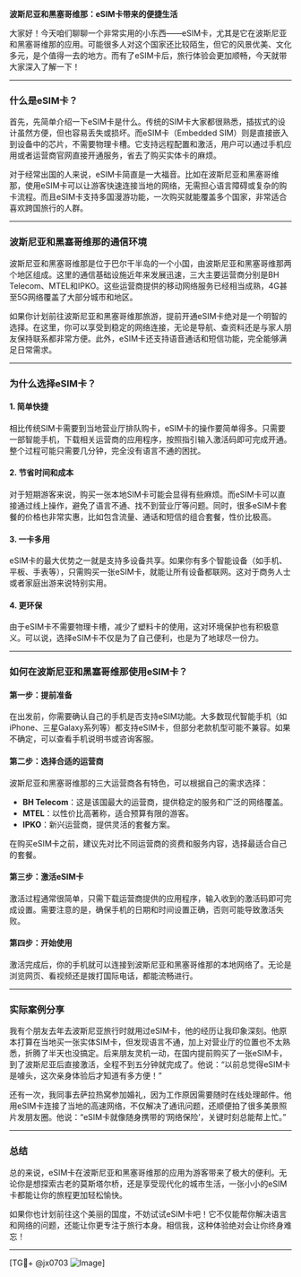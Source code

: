 **波斯尼亚和黑塞哥维那：eSIM卡带来的便捷生活**

大家好！今天咱们聊聊一个非常实用的小东西——eSIM卡，尤其是它在波斯尼亚和黑塞哥维那的应用。可能很多人对这个国家还比较陌生，但它的风景优美、文化多元，是个值得一去的地方。而有了eSIM卡后，旅行体验会更加顺畅，今天就带大家深入了解一下！

---

### **什么是eSIM卡？**

首先，先简单介绍一下eSIM卡是什么。传统的SIM卡大家都很熟悉，插拔式的设计虽然方便，但也容易丢失或损坏。而eSIM卡（Embedded SIM）则是直接嵌入到设备中的芯片，不需要物理卡槽。它支持远程配置和激活，用户可以通过手机应用或者运营商官网直接开通服务，省去了购买实体卡的麻烦。

对于经常出国的人来说，eSIM卡简直是一大福音。比如在波斯尼亚和黑塞哥维那，使用eSIM卡可以让游客快速连接当地的网络，无需担心语言障碍或复杂的购卡流程。而且eSIM卡支持多国漫游功能，一次购买就能覆盖多个国家，非常适合喜欢跨国旅行的人群。

---

### **波斯尼亚和黑塞哥维那的通信环境**

波斯尼亚和黑塞哥维那是位于巴尔干半岛的一个小国，由波斯尼亚和黑塞哥维那两个地区组成。这里的通信基础设施近年来发展迅速，三大主要运营商分别是BH Telecom、MTEL和IPKO。这些运营商提供的移动网络服务已经相当成熟，4G甚至5G网络覆盖了大部分城市和地区。

如果你计划前往波斯尼亚和黑塞哥维那旅游，提前开通eSIM卡绝对是一个明智的选择。在这里，你可以享受到稳定的网络连接，无论是导航、查资料还是与家人朋友保持联系都非常方便。此外，eSIM卡还支持语音通话和短信功能，完全能够满足日常需求。

---

### **为什么选择eSIM卡？**

#### **1. 简单快捷**
相比传统SIM卡需要到当地营业厅排队购卡，eSIM卡的操作要简单得多。只需要一部智能手机，下载相关运营商的应用程序，按照指引输入激活码即可完成开通。整个过程可能只需要几分钟，完全没有语言不通的困扰。

#### **2. 节省时间和成本**
对于短期游客来说，购买一张本地SIM卡可能会显得有些麻烦。而eSIM卡可以直接通过线上操作，避免了语言不通、找不到营业厅等问题。同时，很多eSIM卡套餐的价格也非常实惠，比如包含流量、通话和短信的组合套餐，性价比极高。

#### **3. 一卡多用**
eSIM卡的最大优势之一就是支持多设备共享。如果你有多个智能设备（如手机、平板、手表等），只需购买一张eSIM卡，就能让所有设备都联网。这对于商务人士或者家庭出游来说特别实用。

#### **4. 更环保**
由于eSIM卡不需要物理卡槽，减少了塑料卡的使用，这对环境保护也有积极意义。可以说，选择eSIM卡不仅是为了自己便利，也是为了地球尽一份力。

---

### **如何在波斯尼亚和黑塞哥维那使用eSIM卡？**

#### **第一步：提前准备**
在出发前，你需要确认自己的手机是否支持eSIM功能。大多数现代智能手机（如iPhone、三星Galaxy系列等）都支持eSIM卡，但部分老款机型可能不兼容。如果不确定，可以查看手机说明书或咨询客服。

#### **第二步：选择合适的运营商**
波斯尼亚和黑塞哥维那的三大运营商各有特色，可以根据自己的需求选择：

- **BH Telecom**：这是该国最大的运营商，提供稳定的服务和广泛的网络覆盖。
- **MTEL**：以性价比高著称，适合预算有限的游客。
- **IPKO**：新兴运营商，提供灵活的套餐方案。

在购买eSIM卡之前，建议先对比不同运营商的资费和服务内容，选择最适合自己的套餐。

#### **第三步：激活eSIM卡**
激活过程通常很简单，只需下载运营商提供的应用程序，输入收到的激活码即可完成设置。需要注意的是，确保手机的日期和时间设置正确，否则可能导致激活失败。

#### **第四步：开始使用**
激活完成后，你的手机就可以连接到波斯尼亚和黑塞哥维那的本地网络了。无论是浏览网页、看视频还是拨打国际电话，都能流畅进行。

---

### **实际案例分享**

我有个朋友去年去波斯尼亚旅行时就用过eSIM卡，他的经历让我印象深刻。他原本打算在当地买一张实体SIM卡，但发现语言不通，加上对营业厅的位置也不太熟悉，折腾了半天也没搞定。后来朋友灵机一动，在国内提前购买了一张eSIM卡，到了波斯尼亚后直接激活，全程不到五分钟就完成了。他说：“以前总觉得eSIM卡是噱头，这次亲身体验后才知道有多方便！”

还有一次，我同事去萨拉热窝参加婚礼，因为工作原因需要随时在线处理邮件。他用eSIM卡连接了当地的高速网络，不仅解决了通讯问题，还顺便拍了很多美景照片发朋友圈。他说：“eSIM卡就像随身携带的‘网络保险’，关键时刻总能帮上忙。”

---

### **总结**

总的来说，eSIM卡在波斯尼亚和黑塞哥维那的应用为游客带来了极大的便利。无论你是想探索古老的莫斯塔尔桥，还是享受现代化的城市生活，一张小小的eSIM卡都能让你的旅程更加轻松愉快。

如果你也计划前往这个美丽的国度，不妨试试eSIM卡吧！它不仅能帮你解决语言和网络的问题，还能让你更专注于旅行本身。相信我，这种体验绝对会让你终身难忘！

---

[TG💪+ @jx0703 ![Image](https://github.com/user-attachments/assets/dbca1d08-cadb-493c-b0ec-ad6f7a83f270)]